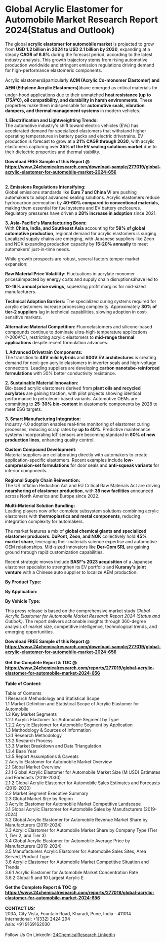 <h1>Global Acrylic Elastomer for Automobile Market Research Report 2024(Status and Outlook)</h1><p>The global <strong>acrylic elastomer for automobile market</strong> is projected to grow from <strong>USD 1.2 billion in 2024 to USD 2.1 billion by 2030</strong>, expanding at a steady <strong>CAGR of 6.8%</strong> during the forecast period, according to the latest industry analysis. This growth trajectory stems from rising automotive production worldwide and stringent emission regulations driving demand for high-performance elastomeric components.</p><p>Acrylic elastomersâparticularly <strong>ACM (Acrylic Co-monomer Elastomer) and AEM (Ethylene Acrylic Elastomers)</strong>âhave emerged as critical materials for under-hood applications due to their unmatched <strong>heat resistance (up to 175Â°C), oil compatibility, and durability in harsh environments</strong>. These properties make them indispensable for <strong>automotive seals, vibration dampers, and thermal management systems</strong> in modern vehicles.</p><p><strong>1. Electrification and Lightweighting Trends:</strong><br>
The automotive industry's shift toward electric vehicles (EVs) has accelerated demand for specialized elastomers that withstand higher operating temperatures in battery packs and electric drivetrains. EV production is forecast to grow at a <strong>21% CAGR through 2030</strong>, with acrylic elastomers capturing over <strong>35% of the EV sealing solutions market</strong> due to their dielectric properties and thermal stability.</p><div><b>Download FREE Sample of this Report @ 
            <a href="https://www.24chemicalresearch.com/download-sample/277019/global-acrylic-elastomer-for-automobile-market-2024-656">
            https://www.24chemicalresearch.com/download-sample/277019/global-acrylic-elastomer-for-automobile-market-2024-656</a></b></div><br><p><strong>2. Emissions Regulations Intensifying:</strong><br>
Global emissions standards like <strong>Euro 7 and China VI</strong> are pushing automakers to adopt advanced sealing solutions. Acrylic elastomers reduce hydrocarbon permeation by <strong>40-60% compared to conventional materials</strong>, making them essential for fuel systems and EV battery enclosures. Regulatory pressures have driven a <strong>28% increase in adoption</strong> since 2021.</p><p><strong>3. Asia-Pacific's Manufacturing Boom:</strong><br>
With <strong>China, India, and Southeast Asia</strong> accounting for <strong>58% of global automotive production</strong>, regional demand for acrylic elastomers is surging. Localized supply chains are emerging, with Japanese suppliers like Zeon and NOK expanding production capacity by <strong>15-20% annually</strong> to meet automakers' just-in-time needs.</p><p>While growth prospects are robust, several factors temper market expansion:</p><p><strong>Raw Material Price Volatility:</strong> Fluctuations in acrylate monomer pricesâimpacted by energy costs and supply chain disruptionsâhave led to <strong>12-18% annual price swings</strong>, squeezing profit margins for mid-sized manufacturers.</p><p><strong>Technical Adoption Barriers:</strong> The specialized curing systems required for acrylic elastomers increase processing complexity. Approximately <strong>30% of tier-2 suppliers</strong> lag in technical capabilities, slowing adoption in cost-sensitive markets.</p><p><strong>Alternative Material Competition:</strong> Fluoroelastomers and silicone-based compounds continue to dominate ultra-high-temperature applications (&gt;200Â°C), restricting acrylic elastomers to <strong>mid-range thermal applications</strong> despite recent formulation advances.</p><p><strong>1. Advanced Drivetrain Components:</strong><br>
The transition to <strong>48V mild hybrids</strong> and <strong>800V EV architectures</strong> is creating demand for next-gen acrylic elastomers in inverter seals and high-voltage connectors. Leading suppliers are developing <strong>carbon nanotube-reinforced formulations</strong> with 30% better conductivity resistance.</p><p><strong>2. Sustainable Material Innovation:</strong><br>
Bio-based acrylic elastomers derived from <strong>plant oils and recycled acrylates</strong> are gaining traction, with pilot projects showing identical performance to petroleum-based variants. Automotive OEMs are committing to <strong>25-30% bio-content</strong> in elastomeric components by 2028 to meet ESG targets.</p><p><strong>3. Smart Manufacturing Integration:</strong><br>
Industry 4.0 adoption enables real-time monitoring of elastomer curing processes, reducing scrap rates by <strong>up to 40%</strong>. Predictive maintenance systems incorporating IoT sensors are becoming standard in <strong>60% of new production lines</strong>, enhancing quality control.</p><p><strong>Custom Compound Development:</strong><br>
	Material suppliers are collaborating directly with automakers to create application-specific elastomers. Recent examples include <strong>low-compression-set formulations</strong> for door seals and <strong>anti-squeak variants</strong> for interior components.</p><p><strong>Regional Supply Chain Reinvention:</strong><br>
	The US Inflation Reduction Act and EU Critical Raw Materials Act are driving <strong>nearshoring of elastomer production</strong>, with <strong>35 new facilities</strong> announced across North America and Europe since 2022.</p><p><strong>Multi-Material Solution Bundling:</strong><br>
	Leading players now offer complete subsystem solutions combining acrylic elastomers with <strong>thermoplastics and metal components</strong>, reducing integration complexity for automakers.</p><p>The market features a mix of <strong>global chemical giants and specialized elastomer producers</strong>. <strong>DuPont, Zeon, and NOK</strong> collectively hold <strong>45% market share</strong>, leveraging their materials science expertise and automotive OEM relationships. Mid-sized innovators like <strong>Der-Gom SRL</strong> are gaining ground through rapid customization capabilities.</p><p>Recent strategic moves include <strong>BASF's 2023 acquisition</strong> of a Japanese elastomer specialist to strengthen its EV portfolio and <strong>Kuraray's joint venture</strong> with a Chinese auto supplier to localize AEM production.</p><p><strong>By Product Type:</strong></p><p><strong>By Application:</strong></p><p><strong>By Vehicle Type:</strong></p><p>This press release is based on the comprehensive market study <em>Global Acrylic Elastomer for Automobile Market Research Report 2024 (Status and Outlook)</em>. The report delivers actionable insights through 360-degree analysis of market size, competitive intelligence, technological trends, and emerging opportunities.</p><div><b>Download FREE Sample of this Report @ 
            <a href="https://www.24chemicalresearch.com/download-sample/277019/global-acrylic-elastomer-for-automobile-market-2024-656">
            https://www.24chemicalresearch.com/download-sample/277019/global-acrylic-elastomer-for-automobile-market-2024-656</a></b></div><br><div><b>Get the Complete Report & TOC @ 
            <a href="https://www.24chemicalresearch.com/reports/277019/global-acrylic-elastomer-for-automobile-market-2024-656">
            https://www.24chemicalresearch.com/reports/277019/global-acrylic-elastomer-for-automobile-market-2024-656</a></b></div><br>
            <b>Table of Content:</b><p>Table of Contents<br />
1 Research Methodology and Statistical Scope<br />
1.1 Market Definition and Statistical Scope of Acrylic Elastomer for Automobile<br />
1.2 Key Market Segments<br />
1.2.1 Acrylic Elastomer for Automobile Segment by Type<br />
1.2.2 Acrylic Elastomer for Automobile Segment by Application<br />
1.3 Methodology & Sources of Information<br />
1.3.1 Research Methodology<br />
1.3.2 Research Process<br />
1.3.3 Market Breakdown and Data Triangulation<br />
1.3.4 Base Year<br />
1.3.5 Report Assumptions & Caveats<br />
2 Acrylic Elastomer for Automobile Market Overview<br />
2.1 Global Market Overview<br />
2.1.1 Global Acrylic Elastomer for Automobile Market Size (M USD) Estimates and Forecasts (2019-2030)<br />
2.1.2 Global Acrylic Elastomer for Automobile Sales Estimates and Forecasts (2019-2030)<br />
2.2 Market Segment Executive Summary<br />
2.3 Global Market Size by Region<br />
3 Acrylic Elastomer for Automobile Market Competitive Landscape<br />
3.1 Global Acrylic Elastomer for Automobile Sales by Manufacturers (2019-2024)<br />
3.2 Global Acrylic Elastomer for Automobile Revenue Market Share by Manufacturers (2019-2024)<br />
3.3 Acrylic Elastomer for Automobile Market Share by Company Type (Tier 1, Tier 2, and Tier 3)<br />
3.4 Global Acrylic Elastomer for Automobile Average Price by Manufacturers (2019-2024)<br />
3.5 Manufacturers Acrylic Elastomer for Automobile Sales Sites, Area Served, Product Type<br />
3.6 Acrylic Elastomer for Automobile Market Competitive Situation and Trends<br />
3.6.1 Acrylic Elastomer for Automobile Market Concentration Rate<br />
3.6.2 Global 5 and 10 Largest Acrylic E</p><div><b>Get the Complete Report & TOC @ 
            <a href="https://www.24chemicalresearch.com/reports/277019/global-acrylic-elastomer-for-automobile-market-2024-656">
            https://www.24chemicalresearch.com/reports/277019/global-acrylic-elastomer-for-automobile-market-2024-656</a></b></div><br><b>CONTACT US:</b><br>
            203A, City Vista, Fountain Road, Kharadi, Pune, India - 411014<br>
            International: +1(332) 2424 294<br>
            Asia: +91 9169162030 <br><br>
            Follow Us On LinkedIn: <a href="https://www.linkedin.com/company/24chemicalresearch/">24ChemicalResearch LinkedIn</a>